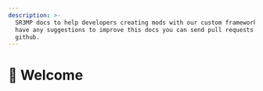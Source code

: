 ```yaml
---
description: >-
  SR3MP docs to help developers creating mods with our custom framework. If you
  have any suggestions to improve this docs you can send pull requests on my
  github.
---
```


# 👋 Welcome

